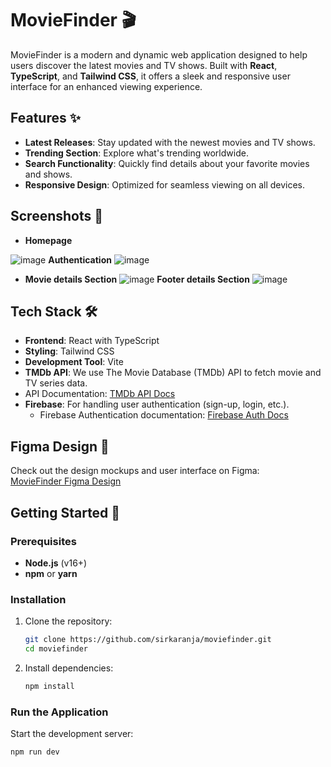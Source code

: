 ﻿
# MovieFinder 🎬

MovieFinder is a modern and dynamic web application designed to help users discover the latest movies and TV shows. Built with **React**, **TypeScript**, and **Tailwind CSS**, it offers a sleek and responsive user interface for an enhanced viewing experience.


## Features ✨

- **Latest Releases**: Stay updated with the newest movies and TV shows.
- **Trending Section**: Explore what's trending worldwide.
- **Search Functionality**: Quickly find details about your favorite movies and shows.
- **Responsive Design**: Optimized for seamless viewing on all devices.

## Screenshots 📸

- **Homepage**

![image](https://github.com/user-attachments/assets/1470669d-b42c-48d8-a296-3cca6cf1e1a5)
 **Authentication**
 ![image](https://github.com/user-attachments/assets/bd6e0796-c072-4730-b388-b36069957be1)
- **Movie details Section**
![image](https://github.com/user-attachments/assets/832e0ef1-c764-4118-b41f-ab3f77c6ffe8)
**Footer details Section**
![image](https://github.com/user-attachments/assets/632cd39e-84bb-45c1-b73f-b95c20d0e09d)


## Tech Stack 🛠️

- **Frontend**: React with TypeScript
- **Styling**: Tailwind CSS
- **Development Tool**: Vite
 - **TMDb API**: We use The Movie Database (TMDb) API to fetch movie and TV series data.
  - API Documentation: [TMDb API Docs](https://www.themoviedb.org/documentation/api)
- **Firebase**: For handling user authentication (sign-up, login, etc.).
  - Firebase Authentication documentation: [Firebase Auth Docs](https://firebase.google.com/docs/auth)

## Figma Design 🎨

Check out the design mockups and user interface on Figma:  
[MovieFinder Figma Design](https://www.figma.com/design/TglfXOkz8vnJMGWOIU3uA9/Untitled?node-id=0-1&p=f&t=Ki2i3FCDU0QNy2O8-0)

## Getting Started 🚀

### Prerequisites

- **Node.js** (v16+)
- **npm** or **yarn**

### Installation

1. Clone the repository:

    ```bash
    git clone https://github.com/sirkaranja/moviefinder.git
    cd moviefinder
    ```

2. Install dependencies:

    ```bash
    npm install
    ```

### Run the Application

Start the development server:

```bash
npm run dev
